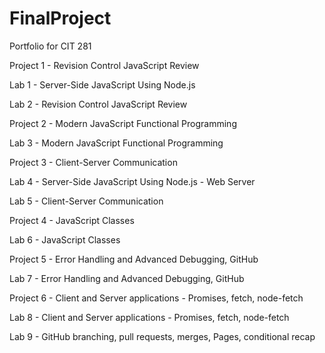 # FinalProject
Portfolio for CIT 281


   Project 1 - Revision Control JavaScript Review
   
   Lab 1 - Server-Side JavaScript Using Node.js 
     
   Lab 2 - Revision Control JavaScript Review
  
   Project 2 - Modern JavaScript Functional Programming
   
   Lab 3 - Modern JavaScript Functional Programming
   
   Project 3 - Client-Server Communication
   
   Lab 4 - Server-Side JavaScript Using Node.js - Web Server
     
   Lab 5 - Client-Server Communication
   
   Project 4 - JavaScript Classes
   
   Lab 6 - JavaScript Classes
    
   Project 5 - Error Handling and Advanced Debugging, GitHub
   
   Lab 7 - Error Handling and Advanced Debugging, GitHub
     
   Project 6 - Client and Server applications - Promises, fetch, node-fetch
   
   Lab 8 - Client and Server applications - Promises, fetch, node-fetch
      
   Lab 9 - GitHub branching, pull requests, merges, Pages, conditional recap
   
